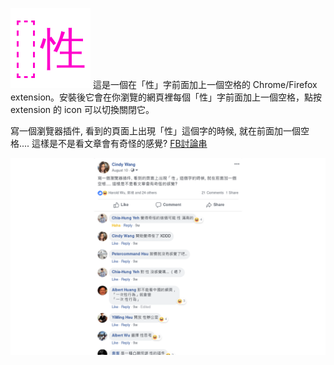![icon](active.png) 這是一個在「性」字前面加上一個空格的 Chrome/Firefox extension。安裝後它會在你瀏覽的網頁裡每個「性」字前面加上一個空格，點按 extension 的 icon 可以切換關閉它。

寫一個瀏覽器插件, 看到的頁面上出現「性」這個字的時候, 就在前面加一個空格.... 這樣是不是看文章會有奇怪的感覺? [FB討論串](https://www.facebook.com/cindylinz/posts/10216996380322868)

![screenshot](screenshot.png)
